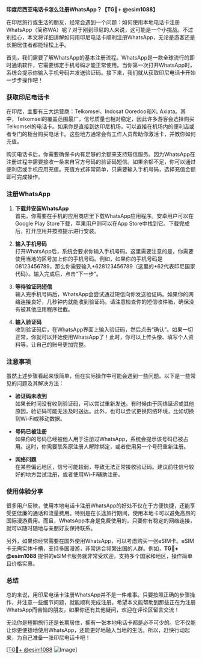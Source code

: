 **印度尼西亚电话卡怎么注册WhatsApp？【TG💪+ @esim1088】**

在印尼旅行或生活的朋友，经常会遇到一个问题：如何使用本地电话卡注册WhatsApp（简称WA）呢？对于刚到印尼的人来说，这可能是一个小挑战。不过别担心，本文将详细讲解如何用印尼电话卡顺利注册WhatsApp，无论是游客还是长期居住者都能轻松上手。

首先，我们需要了解WhatsApp的基本注册流程。WhatsApp是一款全球流行的即时通讯软件，它需要绑定手机号码才能正常使用。当你第一次打开WhatsApp时，系统会提示你输入手机号码并发送验证码。接下来，我们就从获取印尼电话卡开始一步步操作吧！

### 获取印尼电话卡

在印尼，主要有三大运营商：Telkomsel、Indosat Ooredoo和XL Axiata。其中，Telkomsel的覆盖范围最广，信号质量也相对稳定，因此许多游客会选择购买Telkomsel的电话卡。如果你是直接到达印尼机场，可以直接在机场内的便利店或者专门的柜台购买电话卡。这些地方通常会有工作人员帮助你激活卡，并教你如何充值。

购买电话卡后，你需要确保卡内有足够的余额来支持短信服务。因为WhatsApp在注册过程中需要接收一条来自官方号码的验证码短信。如果余额不足，你可以通过便利店或手机应用充值。充值方式非常简单，只需要输入手机号码，选择充值金额即可完成操作。

### 注册WhatsApp

1. **下载并安装WhatsApp**  
   首先，你需要在手机的应用商店里下载WhatsApp应用程序。安卓用户可以在Google Play Store下载，苹果用户则可以在App Store中找到它。下载完成后，打开应用并按照提示进行安装。

2. **输入手机号码**  
   打开WhatsApp后，系统会要求你输入手机号码。这里需要注意的是，你需要使用当地的区号加上你的手机号码。例如，如果你的手机号码是08123456789，那么你需要输入+628123456789（这里的+62代表印尼国家代码）。输入完成后，点击“下一步”。

3. **等待验证码短信**  
   输入完手机号码后，WhatsApp会尝试通过短信向你发送验证码。如果你的网络连接良好，几秒钟内就能收到验证码。请注意检查你的短信收件箱，确保没有被其他应用程序拦截。

4. **输入验证码**  
   收到验证码后，在WhatsApp界面上输入验证码，然后点击“确认”。如果一切正常，你就可以开始使用WhatsApp了！此时，你可以上传头像、填写个人资料等，让自己的账号更加完整。

### 注意事项

虽然上述步骤看起来很简单，但在实际操作中可能会遇到一些问题。以下是一些常见的问题及其解决方法：

- **验证码未收到**  
  如果长时间没有收到验证码，可以尝试重新发送。有时候由于网络延迟或其他原因，验证码可能无法及时送达。此外，也可以尝试更换网络环境，比如切换到Wi-Fi或移动数据。

- **号码已被注册**  
  如果你的号码已经被他人用于注册过WhatsApp，系统会提示该号码已被占用。这时，你需要联系原注册人解除绑定，或者使用另一个号码重新注册。

- **网络问题**  
  在某些偏远地区，信号可能较弱，导致无法正常接收验证码。建议前往信号较好的地方尝试注册，或者使用Wi-Fi辅助注册。

### 使用体验分享

很多用户反映，使用本地电话卡注册WhatsApp的好处不仅在于方便快捷，还能享受更低廉的通话和流量费用。特别是在长途旅行期间，使用本地卡可以避免高昂的国际漫游费用。而且，WhatsApp本身是免费使用的，只要你有稳定的网络连接，就可以随时随地与亲朋好友保持联系。

另外，如果你经常需要在国外使用WhatsApp，可以考虑购买一张eSIM卡。eSIM卡无需实体卡槽，支持多国漫游，非常适合频繁出国的人群。例如，**TG💪+ @esim1088** 提供的eSIM卡服务就非常受欢迎，支持多个国家和地区，操作简单且价格实惠。

### 总结

总的来说，用印尼电话卡注册WhatsApp并不是一件难事。只要按照正确的步骤操作，并注意一些细节问题，就能顺利完成注册。希望本文能帮助到那些正在为注册WhatsApp而苦恼的朋友。如果你还有其他疑问，欢迎在评论区留言交流！

无论你是短期旅行还是长期居住，拥有一张本地电话卡都是必不可少的。它不仅能让你更便捷地使用WhatsApp，还能更好地融入当地的生活。所以，赶快行动起来，为自己准备一张印尼电话卡吧！

[[TG💪+ @esim1088](https://t.me/s/esim1088) ![Image](https://i.postimg.cc/4NQfJmqS/Snipaste-2025-05-13-00-14-12.png)]